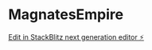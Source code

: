 # MagnatesEmpire

[Edit in StackBlitz next generation editor ⚡️](https://stackblitz.com/~/github.com/reysajju74231/MagnatesEmpire)